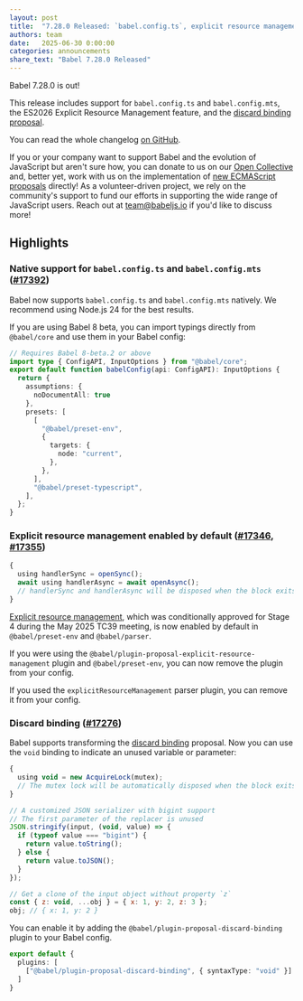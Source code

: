 ```yaml
---
layout: post
title:  "7.28.0 Released: `babel.config.ts`, explicit resource management, and discard binding proposal"
authors: team
date:   2025-06-30 0:00:00
categories: announcements
share_text: "Babel 7.28.0 Released"
---
```


Babel 7.28.0 is out!

This release includes support for `babel.config.ts` and `babel.config.mts`, the ES2026 Explicit Resource Management feature, and the [discard binding proposal](https://github.com/tc39/proposal-discard-binding).

You can read the whole changelog [on GitHub](https://github.com/babel/babel/releases/tag/v7.28.0).

<!-- truncate -->

If you or your company want to support Babel and the evolution of JavaScript but aren't sure how, you can donate to us on our [Open Collective](https://github.com/babel/babel?sponsor=1) and, better yet, work with us on the implementation of [new ECMAScript proposals](https://github.com/babel/proposals) directly! As a volunteer-driven project, we rely on the community's support to fund our efforts in supporting the wide range of JavaScript users. Reach out at [team@babeljs.io](mailto:team@babeljs.io) if you'd like to discuss more!

## Highlights

### Native support for `babel.config.ts` and `babel.config.mts` ([#17392](https://github.com/babel/babel/pull/17392))

Babel now supports `babel.config.ts` and `babel.config.mts` natively. We recommend using Node.js 24 for the best results.

If you are using Babel 8 beta, you can import typings directly from `@babel/core` and use them in your Babel config:

```ts title="babel.config.ts"
// Requires Babel 8-beta.2 or above
import type { ConfigAPI, InputOptions } from "@babel/core";
export default function babelConfig(api: ConfigAPI): InputOptions {
  return {
    assumptions: {
      noDocumentAll: true
    },
    presets: [
      [
        "@babel/preset-env",
        {
          targets: {
            node: "current",
          },
        },
      ],
      "@babel/preset-typescript",
    ],
  };
}
```

### Explicit resource management enabled by default ([#17346](https://github.com/babel/babel/pull/17346), [#17355](https://github.com/babel/babel/pull/17355))

```js title="input.mjs"
{
  using handlerSync = openSync();
  await using handlerAsync = await openAsync();
  // handlerSync and handlerAsync will be disposed when the block exits
}
```

[Explicit resource management](https://github.com/tc39/proposal-explicit-resource-management/), which was conditionally approved for Stage 4 during the May 2025 TC39 meeting, is now enabled by default in `@babel/preset-env` and `@babel/parser`.

If you were using the `@babel/plugin-proposal-explicit-resource-management` plugin and `@babel/preset-env`, you can now remove the plugin from your config.

If you used the `explicitResourceManagement` parser plugin, you can remove it from your config.

### Discard binding ([#17276](https://github.com/babel/babel/pull/17276))

Babel supports transforming the [discard binding](https://github.com/tc39/proposal-discard-binding) proposal. Now you can use the `void` binding to indicate an unused variable or parameter:

```js title="example.mjs"
{
  using void = new AcquireLock(mutex);
  // The mutex lock will be automatically disposed when the block exits
}

// A customized JSON serializer with bigint support
// The first parameter of the replacer is unused
JSON.stringify(input, (void, value) => {
  if (typeof value === "bigint") {
    return value.toString();
  } else {
    return value.toJSON();
  }
});

// Get a clone of the input object without property `z`
const { z: void, ...obj } = { x: 1, y: 2, z: 3 };
obj; // { x: 1, y: 2 }
```

You can enable it by adding the `@babel/plugin-proposal-discard-binding` plugin to your Babel config.

```ts title="babel.config.ts"
export default {
  plugins: [
    ["@babel/plugin-proposal-discard-binding", { syntaxType: "void" }]
  ]
}
```
